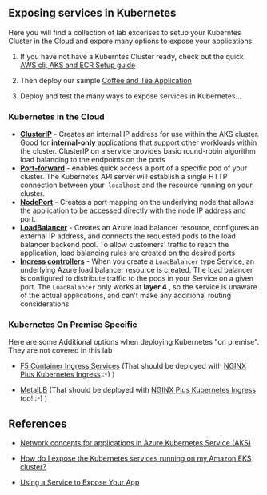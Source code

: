 ## Exposing services in Kubernetes

Here you will find a collection of lab excerises to setup your Kuberntes Cluster
in the Cloud and expore many options to expose your applications

1. If you have not have a Kuberntes Cluster ready, check out the quick [AWS cli,
   AKS and ECR Setup guide](../aws/aws-cli-eks-ecr-setup-guide.md)

2. Then deploy our sample [Coffee and Tea
   Application](../deploy-sample-applications/deploy-sample-applications.md)
3. Deploy and test the many ways to expose services in Kubernetes...

### Kubernetes in the Cloud

* [**ClusterIP**](cluster-ip.md) - Creates an internal IP address for use
  within the AKS cluster. Good for **internal-only** applications that support
  other workloads within the cluster. ClusterIP on a service provides basic
  round-robin algorithm load balancing to the endpoints on the pods
* [**Port-forward**](port-forward.md) - enables quick access a port of a
  specific pod of your cluster. The Kubernetes API server will establish a
  single HTTP  connection between your` localhost` and the resource running on
  your  cluster.
* [**NodePort**](node-port.md) - Creates a port mapping on the underlying  node
  that allows the application to be accessed directly with the node  IP address
  and port. 
* [**LoadBalancer**](load-balancer.md) - Creates an Azure load balancer
  resource, configures an external IP address, and connects the requested  pods
  to the load balancer backend pool. To allow customers' traffic to  reach the
  application, load balancing rules are created on the desired  ports
* [**Ingress controllers**](ingress-controller.md) -  When you create a
  `LoadBalancer` type Service, an underlying Azure load balancer resource is
  created. The load balancer is configured to  distribute traffic to the pods in
  your Service on a given port. The  `LoadBalancer` only works at **layer 4** ,
  so the service is unaware of the  actual applications, and can't make any
  additional routing  considerations.



### Kubernetes On Premise Specific

Here are some Additional options when deploying Kubernetes "on premise". They
are not covered in this lab

*  [F5 Container Ingress Services](https://clouddocs.f5.com/containers/v2/)
   (That should be deployed with [NGINX Plus Kubernetes
   Ingress](https://www.nginx.com/products/nginx-ingress-controller/) :-) )

* [MetalLB](https://metallb.universe.tf/) (That should be deployed with [NGINX
  Plus Kubernetes
  Ingress](https://www.nginx.com/products/nginx-ingress-controller/) too! :-) )



## References

* [Network concepts for applications in Azure Kubernetes Service
  (AKS)](https://docs.microsoft.com/en-us/azure/aks/concepts-network#services)

* [How do I expose the Kubernetes services running on my Amazon EKS
  cluster?](https://aws.amazon.com/premiumsupport/knowledge-center/eks-kubernetes-services-cluster/)
* [Using a Service to Expose Your
  App](https://kubernetes.io/docs/tutorials/kubernetes-basics/expose/expose-intro/)


